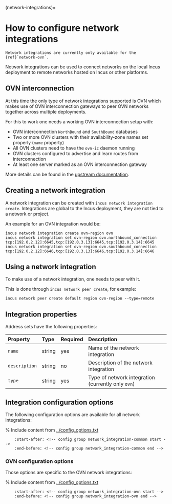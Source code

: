 (network-integrations)=
# How to configure network integrations

```{note}
Network integrations are currently only available for the {ref}`network-ovn`.
```

Network integrations can be used to connect networks on the local Incus
deployment to remote networks hosted on Incus or other platforms.

## OVN interconnection

At this time the only type of network integrations supported is OVN
which makes use of OVN interconnection gateways to peer OVN networks
together across multiple deployments.

For this to work one needs a working OVN interconnection setup with:

- OVN interconnection `NorthBound` and `SouthBound` databases
- Two or more OVN clusters with their availability-zone names set properly (`name` property)
- All OVN clusters need to have the `ovn-ic` daemon running
- OVN clusters configured to advertise and learn routes from interconnection
- At least one server marked as an OVN interconnection gateway

More details can be found in the [upstream documentation](https://docs.ovn.org/en/latest/tutorials/ovn-interconnection.html).

## Creating a network integration

A network integration can be created with `incus network integration create`.
Integrations are global to the Incus deployment, they are not tied to a network or project.

An example for an OVN integration would be:

```
incus network integration create ovn-region ovn
incus network integration set ovn-region ovn.northbound_connection tcp:[192.0.2.12]:6645,tcp:[192.0.3.13]:6645,tcp:[192.0.3.14]:6645
incus network integration set ovn-region ovn.southbound_connection tcp:[192.0.2.12]:6646,tcp:[192.0.3.13]:6646,tcp:[192.0.3.14]:6646
```

## Using a network integration

To make use of a network integration, one needs to peer with it.

This is done through `incus network peer create`, for example:

```
incus network peer create default region ovn-region --type=remote
```

## Integration properties

Address sets have the following properties:

Property         | Type     | Required | Description
:--              | :--      | :--      | :--
`name`           | string   | yes      | Name of the network integration
`description`    | string   | no       | Description of the network integration
`type`           | string   | yes      | Type of network integration (currently only `ovn`)

## Integration configuration options

The following configuration options are available for all network integrations:

% Include content from [../config_options.txt](../config_options.txt)
```{include} ../config_options.txt
    :start-after: <!-- config group network_integration-common start -->
    :end-before: <!-- config group network_integration-common end -->
```

### OVN configuration options

Those options are specific to the OVN network integrations:

% Include content from [../config_options.txt](../config_options.txt)
```{include} ../config_options.txt
    :start-after: <!-- config group network_integration-ovn start -->
    :end-before: <!-- config group network_integration-ovn end -->
```
